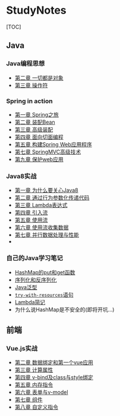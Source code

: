 # StudyNotes

[TOC]

## Java

### Java编程思想

- [第二章 一切都是对象](https://github.com/zhangzhaolin/StudyNotes/blob/master/Java/Java%E7%BC%96%E7%A8%8B%E6%80%9D%E6%83%B3%E7%AC%AC%E5%9B%9B%E7%89%88/%E7%AC%AC%E4%BA%8C%E7%AB%A0%20%E4%B8%80%E5%88%87%E9%83%BD%E6%98%AF%E5%AF%B9%E8%B1%A1.md)
- [第三章 操作符](https://github.com/zhangzhaolin/StudyNotes/blob/master/Java/Java%E7%BC%96%E7%A8%8B%E6%80%9D%E6%83%B3%E7%AC%AC%E5%9B%9B%E7%89%88/%E7%AC%AC%E4%B8%89%E7%AB%A0%20%E6%93%8D%E4%BD%9C%E7%AC%A6.md)

### Spring in action

- [第一章 Spring之旅](https://github.com/zhangzhaolin/StudyNotes/blob/master/Java/Spring%20In%20Action/%E7%AC%AC%E4%B8%80%E7%AB%A0%20Spring%E4%B9%8B%E6%97%85/%E7%AC%AC%E4%B8%80%E7%AB%A0%20%20Spring%E4%B9%8B%E6%97%85.md)
- [第二章 装配Bean](https://github.com/zhangzhaolin/StudyNotes/blob/master/Java/Spring%20In%20Action/%E7%AC%AC%E4%BA%8C%E7%AB%A0%20%E8%A3%85%E9%85%8Dbean/%E8%A3%85%E9%85%8DBean.md)
- [第三章 高级装配](https://github.com/zhangzhaolin/StudyNotes/blob/master/Java/Spring%20In%20Action/%E7%AC%AC%E4%B8%89%E7%AB%A0%20%E9%AB%98%E7%BA%A7%E8%A3%85%E9%85%8D/%E7%AC%AC%E4%B8%89%E7%AB%A0%20%E9%AB%98%E7%BA%A7%E8%A3%85%E9%85%8D.md)
- [第四章 面向切面编程](https://github.com/zhangzhaolin/StudyNotes/blob/master/Java/Spring%20In%20Action/%E7%AC%AC%E5%9B%9B%E7%AB%A0%20%E9%9D%A2%E5%90%91%E5%88%87%E9%9D%A2%E7%9A%84Spring/%E7%AC%AC%E5%9B%9B%E7%AB%A0%20%E9%9D%A2%E5%90%91%E5%88%87%E9%9D%A2%E7%9A%84Spring.md)
- [第五章 构建Spring Web应用程序](https://github.com/zhangzhaolin/StudyNotes/blob/master/Java/Spring%20In%20Action/%E7%AC%AC%E4%BA%94%E7%AB%A0%20%E6%9E%84%E5%BB%BASpring%20Web%E5%BA%94%E7%94%A8%E7%A8%8B%E5%BA%8F/%E7%AC%AC%E4%BA%94%E7%AB%A0%20%E6%9E%84%E5%BB%BASpring%20Web%E5%BA%94%E7%94%A8%E7%A8%8B%E5%BA%8F.md)
- [第七章 SpringMVC高级技术](https://github.com/zhangzhaolin/StudyNotes/blob/master/Java/Spring%20In%20Action/%E7%AC%AC%E4%B8%83%E7%AB%A0%20SpringMVC%E7%9A%84%E9%AB%98%E7%BA%A7%E6%8A%80%E6%9C%AF/%E7%AC%AC%E4%B8%83%E7%AB%A0%20SpringMVC%E9%AB%98%E7%BA%A7%E6%8A%80%E6%9C%AF.md)
- [第九章 保护web应用](https://github.com/zhangzhaolin/StudyNotes/blob/master/Java/Spring%20In%20Action/%E7%AC%AC%E4%B9%9D%E7%AB%A0%20%E4%BF%9D%E6%8A%A4WEB%E5%BA%94%E7%94%A8/%E7%AC%AC%E4%B9%9D%E7%AB%A0%20%E4%BF%9D%E6%8A%A4web%E5%BA%94%E7%94%A8.md)

### Java8实战

- [第一章 为什么要关心Java8](https://github.com/zhangzhaolin/StudyNotes/blob/master/Java/Java8%E5%AE%9E%E6%88%98/%E7%AC%AC%E4%B8%80%E7%AB%A0%20%E4%B8%BA%E4%BB%80%E4%B9%88%E8%A6%81%E5%85%B3%E5%BF%83Java8.md?1547455521404)
- [第二章 通过行为参数化传递代码](https://github.com/zhangzhaolin/StudyNotes/blob/master/Java/Java8%E5%AE%9E%E6%88%98/%E7%AC%AC%E4%BA%8C%E7%AB%A0%20%E9%80%9A%E8%BF%87%E8%A1%8C%E4%B8%BA%E5%8F%82%E6%95%B0%E5%8C%96%E4%BC%A0%E9%80%92%E4%BB%A3%E7%A0%81.md?1547455559971)
- [第三章 Lambda表达式](https://github.com/zhangzhaolin/StudyNotes/blob/master/Java/Java8%E5%AE%9E%E6%88%98/%E7%AC%AC%E4%B8%89%E7%AB%A0%20Lambda%E8%A1%A8%E8%BE%BE%E5%BC%8F.md?1547455570557)
- [第四章 引入流](https://github.com/zhangzhaolin/StudyNotes/blob/master/Java/Java8%E5%AE%9E%E6%88%98/%E7%AC%AC%E5%9B%9B%E7%AB%A0%20%E5%BC%95%E5%85%A5%E6%B5%81.md?1547455586622)
- [第五章 使用流](https://github.com/zhangzhaolin/StudyNotes/blob/master/Java/Java8%E5%AE%9E%E6%88%98/%E7%AC%AC%E4%BA%94%E7%AB%A0%20%E4%BD%BF%E7%94%A8%E6%B5%81.md?1550805683532)
- [第六章 使用流收集数据](https://github.com/zhangzhaolin/StudyNotes/blob/master/Java/Java8%E5%AE%9E%E6%88%98/%E7%AC%AC%E5%85%AD%E7%AB%A0%20%E7%94%A8%E6%B5%81%E6%94%B6%E9%9B%86%E6%95%B0%E6%8D%AE.md?1550806061781)
- [第七章 并行数据处理与性能](https://github.com/zhangzhaolin/StudyNotes/blob/master/Java/Java8%E5%AE%9E%E6%88%98/%E7%AC%AC%E4%B8%83%E7%AB%A0%20%E5%B9%B6%E8%A1%8C%E6%95%B0%E6%8D%AE%E5%A4%84%E7%90%86%E4%B8%8E%E6%80%A7%E8%83%BD.md)
- 

### 自己的Java学习笔记

- [HashMap的put和get函数](https://github.com/zhangzhaolin/StudyNotes/blob/master/Java/%E8%87%AA%E5%B7%B1%E7%9A%84Java%E7%AC%94%E8%AE%B0/HashMap%E6%BA%90%E7%A0%81%E5%88%86%E6%9E%90/HashMap%E6%BA%90%E7%A0%81%E5%88%86%E6%9E%90%E2%80%94%E2%80%94put%E5%92%8Cget%EF%BC%88%E6%80%BB%EF%BC%89.md)
- [序列化和反序列化](https://github.com/zhangzhaolin/StudyNotes/blob/master/Java/%E8%87%AA%E5%B7%B1%E7%9A%84Java%E7%AC%94%E8%AE%B0/%E5%BA%8F%E5%88%97%E5%8C%96%E5%92%8C%E5%8F%8D%E5%BA%8F%E5%88%97%E5%8C%96.md)
- [Java泛型](https://github.com/zhangzhaolin/StudyNotes/blob/master/Java/%E8%87%AA%E5%B7%B1%E7%9A%84Java%E7%AC%94%E8%AE%B0/Java%E6%B3%9B%E5%9E%8B.md)
- [`try-with-resources`语句](https://github.com/zhangzhaolin/StudyNotes/blob/master/Java/%E8%87%AA%E5%B7%B1%E7%9A%84Java%E7%AC%94%E8%AE%B0/try-with-resources%20%E8%AF%AD%E5%8F%A5.md)
- [Lambda简记](https://github.com/zhangzhaolin/StudyNotes/blob/master/Java/%E8%87%AA%E5%B7%B1%E7%9A%84Java%E7%AC%94%E8%AE%B0/Lambda%E8%A1%A8%E8%BE%BE%E5%BC%8F%E7%AE%80%E8%AE%B0.md)
- 为什么说HashMap是不安全的(即将开坑...)

## 前端

### Vue.js实战

- [第二章 数据绑定和第一个vue应用](https://github.com/zhangzhaolin/StudyNotes/blob/master/%E5%89%8D%E7%AB%AF/vue/%E6%95%B0%E6%8D%AE%E7%BB%91%E5%AE%9A%E5%92%8C%E7%AC%AC%E4%B8%80%E4%B8%AAVue%E5%BA%94%E7%94%A8.md)
- [第三章 计算属性](https://github.com/zhangzhaolin/StudyNotes/blob/master/%E5%89%8D%E7%AB%AF/vue/%E8%AE%A1%E7%AE%97%E5%B1%9E%E6%80%A7.md)
- [第四章 v-bind及class与style绑定](https://github.com/zhangzhaolin/StudyNotes/blob/master/%E5%89%8D%E7%AB%AF/vue/v-bind%E5%8F%8Aclass%E4%B8%8Estyle%E7%BB%91%E5%AE%9A.md)
- [第五章 内存指令](https://github.com/zhangzhaolin/StudyNotes/blob/master/%E5%89%8D%E7%AB%AF/vue/%E5%86%85%E7%BD%AE%E6%8C%87%E4%BB%A4.md)
- [第六章 表单与v-model](https://github.com/zhangzhaolin/StudyNotes/blob/master/%E5%89%8D%E7%AB%AF/vue/%E8%A1%A8%E5%8D%95%E4%B8%8Ev-model.md)
- [第七章 组件](https://github.com/zhangzhaolin/StudyNotes/blob/master/%E5%89%8D%E7%AB%AF/vue/%E7%AC%AC%E4%B8%83%E7%AB%A0%20%E7%BB%84%E4%BB%B6.md)
- [第八章 自定义指令](https://github.com/zhangzhaolin/StudyNotes/blob/master/%E5%89%8D%E7%AB%AF/vue/%E7%AC%AC%E5%85%AB%E7%AB%A0%20%E8%87%AA%E5%AE%9A%E4%B9%89%E6%8C%87%E4%BB%A4.md)
